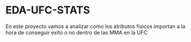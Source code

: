 # EDA-UFC-STATS
En este proyecto vamos a analizar como los atributos fisicos importan a la hora de conseguir exito o no dentro de las MMA en la UFC
